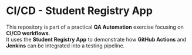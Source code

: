 # CI/CD - Student Registry App

This repository is part of a practical **QA Automation** exercise focusing on **CI/CD workflows**.  
It uses the **Student Registry App** to demonstrate how **GitHub Actions** and **Jenkins** can be integrated into a testing pipeline.

